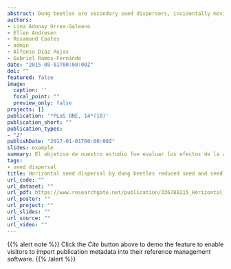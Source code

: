 ```yaml
---
abstract: Dung beetles are secondary seed dispersers, incidentally moving many of the seeds defecated by mammals vertically (seed burial) and/or horizontally as they process and relocate dung. Although several studies have quantified this ecological function of dung beetles, very few have followed seed fate until seedling establishment, and most of these have focused on the effects of seed burial. We know very little about the effects of horizontal seed movement by dung beetles, though it is generally assumed that it will affect plant recruitment positively through diminishing seed clumping. The objective of our study was to assess the effects of dung beetle activity on the spatial distribution of seeds and seedlings, and on the probability of seedling establishment. In a tropical rainforest in Mexico we carried out two complementary field experiments for each of two tree species (Bursera simaruba and Poulsenia armata), using seeds experimentally imbedded in pig dung and recording their fate and spatial location over time. For both species, dung beetle activity reduced the spatial clumping of seeds and seedlings; however, it did not increase the probability of seedling establishment. We discuss the context- and species-specificity of the combined effects of horizontal and vertical dispersal of seeds by dung beetles, and the need to quantify long-term seedling fates to more accurately determine the effects of seed movement by dung beetles on plant recruitment.
authors:
- Lina Adonay Urrea-Galeano
- Ellen Andresen
- Rosamond Coates
- admin
- Alfonso Dí́az Rojas
- Gabriel Ramos-Ferná́nde
date: "2015-09-01T00:00:00Z"
doi: ""
featured: false
image:
  caption: ''
  focal_point: ""
  preview_only: false
projects: []
publication: '*PLoS ONE, 14*(10)'
publication_short: ""
publication_types:
- "2"
publishDate: "2017-01-01T00:00:00Z"
slides: example
summary: El objetivo de nuestro estudio fue evaluar los efectos de la actividad de los escarabajos peloteros en la distribución espacial de las semillas y las plántulas, y en la probabilidad de establecimiento de las mismas.
tags:
- seed dispersal
title: Horizontal seed dispersal by dung beetles reduced seed and seedling clumping, but did not increase short-term seedling establishment
url_code: ""
url_dataset: ""
url_pdf: https://www.researchgate.net/publication/336788215_Horizontal_seed_dispersal_by_dung_beetles_reduced_seed_and_seedling_clumping_but_did_not_increase_short-term_seedling_establishment
url_poster: ""
url_project: ""
url_slides: ""
url_source: ""
url_video: ""
---
```


{{% alert note %}}
Click the *Cite* button above to demo the feature to enable visitors to import publication metadata into their reference management software.
{{% /alert %}}

